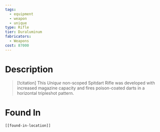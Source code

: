 ```yaml
---
tags:
  - equipment
  - weapon
  - unique
type: Rifle
tier: Duraluminum
fabricators:
  - Weapons
cost: 87000
---
```

# Description
> [!citation]
> This *Unique* non-scoped Spitdart Rifle was developed with increased magazine capacity and fires poison-coated darts in a horizontal tripleshot pattern.

# Found In
```meta-bind-embed
[[found-in-location]]
```